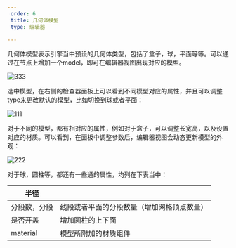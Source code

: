```yaml
---
 order: 6
 title: 几何体模型
 type: 编辑器

---
```


几何体模型表示引擎当中预设的几何体类型，包括了盒子，球，平面等等。可以通过在节点上增加一个model，即可在编辑器视图出现对应的模型。

![333](https://gw.alipayobjects.com/zos/OasisHub/8c47ad73-bd80-48a8-b446-380bd114f36a/333.gif)

选中模型，在右侧的检查器面板上可以看到不同模型对应的属性，并且可以调整type来更改默认的模型，比如切换到球或者平面：

![111](https://gw.alipayobjects.com/zos/OasisHub/84cdf8d5-beb3-42ba-9f6d-0d9691abc580/111.gif)

对于不同的模型，都有相对应的属性，例如对于盒子，可以调整长宽高，以及设置对应的材质。可以看到，在面板中调整参数后，编辑器视图会动态更新模型的外观：

![222](https://gw.alipayobjects.com/zos/OasisHub/1e69890d-6503-4b79-9b3e-641c3b0114de/222.gif)



对于球，圆柱等，都还有一些通的属性，均列在下表当中：

| 半径         |                                            |
| ------------ | ------------------------------------------ |
| 分段数，分段 | 线段或者平面的分段数量（增加网格顶点数量） |
| 是否开盖     | 增加圆柱的上下面                           |
| material     | 模型所附加的材质组件                       |

